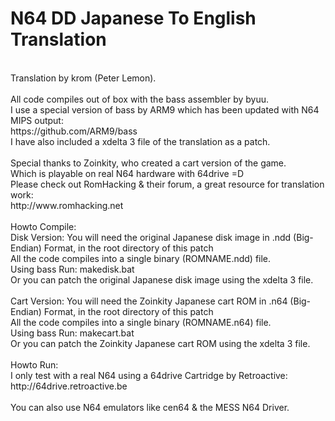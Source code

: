 N64 DD Japanese To English Translation
=======================================
<br />
Translation by krom (Peter Lemon).<br />
<br />
All code compiles out of box with the bass assembler by byuu.<br />
I use a special version of bass by ARM9 which has been updated with N64 MIPS output:<br />
https://github.com/ARM9/bass<br />
I have also included a xdelta 3 file of the translation as a patch.<br />
<br />
Special thanks to Zoinkity, who created a cart version of the game.<br />
Which is playable on real N64 hardware with 64drive =D<br />
Please check out RomHacking & their forum, a great resource for translation work:<br />
http://www.romhacking.net<br />
<br />
Howto Compile:<br />
Disk Version:
You will need the original Japanese disk image in .ndd (Big-Endian) Format, in the root directory of this patch<br />
All the code compiles into a single binary (ROMNAME.ndd) file.<br />
Using bass Run: makedisk.bat<br />
Or you can patch the original Japanese disk image using the xdelta 3 file.<br />
<br />
Cart Version:
You will need the Zoinkity Japanese cart ROM in .n64 (Big-Endian) Format, in the root directory of this patch<br />
All the code compiles into a single binary (ROMNAME.n64) file.<br />
Using bass Run: makecart.bat<br />
Or you can patch the Zoinkity Japanese cart ROM using the xdelta 3 file.<br />
<br />
Howto Run:<br />
I only test with a real N64 using a 64drive Cartridge by Retroactive:<br />
http://64drive.retroactive.be<br />
<br />
You can also use N64 emulators like cen64 & the MESS N64 Driver.
